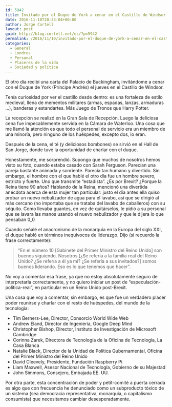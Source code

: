 ```yaml
---
id: 5942
title: Invitado por el Duque de York a cenar en el Castillo de Windsor el 3 de noviembre
date: 2016-11-10T20:33:04+00:00
author: Jorge Cortell
layout: post
guid: http://blog.cortell.net/es/?p=5942
permalink: /2016/11/10/invitado-por-el-duque-de-york-a-cenar-en-el-castillo-de-windsor-el-3-de-noviembre/
categories:
  - General
  - Londres
  - Personal
  - Placeres de la vida
  - Sociedad y polí­tica
---
```

El otro día recibí una carta del Palacio de Buckingham, invitándome a cenar con el Duque de York (Príncipe Andrés) el jueves en el Castillo de Windsor.

Tenía curiosidad por ver el castillo desde dentro: es una fortaleza de estilo medieval, llena de mementos militares (armas, espadas, lanzas, armaduras &#8230;), banderas y estandartes. Más Juego de Tronos que Harry Potter.

La recepción se realizó en la Gran Sala de Recepción. Luego la deliciosa cena fue impecablemente servida en la Cámara de Waterloo. Una cosa que me llamó la atención es que todo el personal de servicio era un miembro de una minoría, pero ninguno de los huéspedes, excepto dos, lo eran.

Después de la cena, el té (y deliciosos bombones) se sirvió en el Hall de San Jorge, donde tuve la oportunidad de charlar con el duque.

Honestamente, me sorprendió. Supongo que muchos de nosotros hemos visto su foto, cuando estaba casado con Sarah Ferguson. Parecían una pareja bastante animada y sonriente. Parecía tan humano y divertido. Sin embargo, el hombre con el que hablé el otro día fue un hombre severo, estricto y fuerte. Uno que transmite &#8220;estadista”. ¿Es por Brexit? ¿Porque la Reina tiene 90 años? Hablando de la Reina, mencionó una divertida anécdota acerca de esta mujer tan particular: justo el día antes ella quiso probar un nuevo nebulizador de agua para el lavabo, así que se dirigió al más cercano (no importaba que se trataba del lavabo de caballeros) con su séquito. Como llevaba guantes, en vez de quitárselos, le pidió a su personal que se lavara las manos usando el nuevo nebulizador y que le dijera lo que pensaban 0_0

Cuando señalé el anacronismo de la monarquía en la Europa del siglo XXI, el duque habló en términos inequívocos de liderazgo. Dijo (si recuerdo la frase correctamente):

> “En el número 10 [Gabinete del Primer Ministro del Reino Unido] son buenos siguiendo. Nosotros [¿Se refería a la familia real del Reino Unido? ¿Se refería a él ya mí? ¿Se refería a sus invitados?] somos buenos liderando. Eso es lo que tenemos que hacer&#8221;.

No voy a comentar esa frase, ya que no estoy absolutamente seguro de interpretarla correctamente, y no quiero iniciar un post de &#8220;especulación-política-real”, en particular en un Reino Unido post-Brexit.

Una cosa que voy a comentar, sin embargo, es que fue un verdadero placer poder reunirse y charlar con el resto de huéspedes, del mundo de la tecnología:

  * Tim Berners-Lee, Director, Consorcio World Wide Web
  * Andrew Eland, Director de Ingeniería, Google Deep Mind
  * Christopher Bishop, Director, Instituto de Investigación de Microsoft Cambridge
  * Corinna Zarek, Directora de Tecnología de la Oficina de Tecnología, La Casa Blanca
  * Natalie Black, Director de la Unidad de Política Gubernamental, Oficina del Primer Ministro del Reino Unido
  * David Cleevely, Presidente, Fundación Raspberry Pi
  * Liam Maxwell, Asesor Nacional de Tecnología, Gobierno de su Majestad
  * John Simmons, Consejero, Embajada EE. UU.

Por otra parte, esta concentración de poder y petit-comité a puerta cerrada es algo que con frecuencia he denunciado como un subproducto tóxico de un sistema (sea democracia representativa, monarquía, o capitalismo consumista) que necesitamos cambiar desesperadamente.